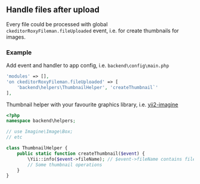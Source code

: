 Handle files after upload
---

Every file could be processed with global `ckeditorRoxyFileman.fileUploaded` event, i.e. for create thumbnails for images.

### Example

Add event and handler to app config, i.e. `backend\config\main.php`
```php
'modules' => [],
'on ckeditorRoxyFileman.fileUploaded' => [
    'backend\helpers\ThumbnailHelper', 'createThumbnail`'
],
```

Thumbnail helper with your favourite graphics library, i.e. [yii2-imagine](https://github.com/yiisoft/yii2-imagine)
```php
<?php
namespace backend\helpers;

// use Imagine\Image\Box; 
// etc

class ThumbnailHelper {
    public static function createThumbnail($event) {
        \Yii::info($event->fileName); // $event->fileName contains filesystem full path to file 
        // Some thumbnail operations
    }
}
```
